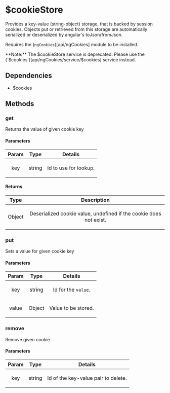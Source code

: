 



# $cookieStore











Provides a key-value (string-object) storage, that is backed by session cookies.
Objects put or retrieved from this storage are automatically serialized or
deserialized by angular's toJson/fromJson.

Requires the (`ngCookies`)[api/ngCookies] module to be installed.

<div class="alert alert-danger">
**Note:** The $cookieStore service is deprecated.
Please use the (`$cookies`)[api/ngCookies/service/$cookies] service instead.
</div>







## Dependencies


* $cookies



  




## Methods
### get
Returns the value of given cookie key


#### Parameters

| Param | Type | Details |
| :--: | :--: | :--: |
| key | string | <p>Id to use for lookup.</p>  |




#### Returns</h4>

| Type | Description |
| :--: | :--: |
| Object | <p>Deserialized cookie value, undefined if the cookie does not exist.</p>  |




### put
Sets a value for given cookie key


#### Parameters

| Param | Type | Details |
| :--: | :--: | :--: |
| key | string | <p>Id for the <code>value</code>.</p>  |
| value | Object | <p>Value to be stored.</p>  |






### remove
Remove given cookie


#### Parameters

| Param | Type | Details |
| :--: | :--: | :--: |
| key | string | <p>Id of the key-value pair to delete.</p>  |












